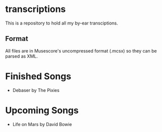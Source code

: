 # transcriptions
This is a repository to hold all my by-ear transciptions.

Format
------
All files are in Musescore's uncompressed format (.mcsx) so they can be parsed
as XML.


Finished Songs
==============

* Debaser by The Pixies

Upcoming Songs
==============

* Life on Mars by David Bowie
